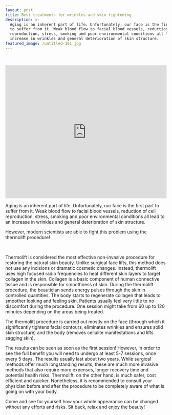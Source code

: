 ```yaml
---
layout: post
title: Best treatments for wrinkles and skin tightening
description: >-
  Aging is an inherent part of life. Unfortunately, our face is the first part
  to suffer from it. Weak blood flow to facial blood vessels, reduction of cell
  reproduction, stress, smoking and poor environmental conditions all lead to an
  increase in wrinkles and general deterioration of skin structure.
featured_image: /untitled-101.jpg
---
```


&nbsp;

<div class="cms-embed" data-cms-embed="PGlmcmFtZSB3aWR0aD0iMTAwJSIgaGVpZ2h0PSI0MTUiIHNyYz0iaHR0cHM6Ly93d3cueW91dHViZS5jb20vZW1iZWQvWTc0bXR0ZFhGMUkiIGZyYW1lYm9yZGVyPSIwIiBhbGxvdz0iYXV0b3BsYXk7IGVuY3J5cHRlZC1tZWRpYSIgYWxsb3dmdWxsc2NyZWVuPjwvaWZyYW1lPgo="><iframe width="100%" height="415" src="https://www.youtube.com/embed/Y74mttdXF1I" frameborder="0" allow="autoplay; encrypted-media" allowfullscreen=""></iframe></div>

Aging is an inherent part of life. Unfortunately, our face is the first part to suffer from it. Weak blood flow to facial blood vessels, reduction of cell reproduction, stress, smoking and poor environmental conditions all lead to an increase in wrinkles and general deterioration of skin structure.

However, modern scientists are able to fight this problem using the thermolift procedure!

&nbsp;&nbsp;

Thermolift is considered the most effective non-invasive procedure for restoring the natural skin beauty. Unlike surgical face lifts, this method does not use any incisions or dramatic cosmetic changes. Instead, thermolift uses high focused radio frequencies to heat different skin layers to target collagen in the skin. Collagen is a basic component of human connective tissue and is responsible for smoothness of skin. During the thermolift procedure, the beautician sends energy pulses through the skin in controlled quantities. The body starts to regenerate collagen that leads to smoother looking and feeling skin. Patients usually feel very little to no discomfort during the procedure. One session might take from 60 up to 120 minutes depending on the areas being treated.

The thermolift procedure is carried out mostly on the face (through which it significantly tightens facial contours, eliminates wrinkles and ensures solid skin structure) and the body (removes cellulite manifestations and lifts sagging skin). &nbsp; &nbsp; &nbsp;&nbsp;

The results can be seen as soon as the first session! However, in order to see the full benefit you will need to undergo at least 5-7 sessions, once every 5 days. The results usually last about two years. While surgical methods offer much longstanding results, these are much more invasive methods that also require more expenses, longer recovery time and potential health risks. Thermolift, on the other hand, is much safer, cost efficient and quicker. Nonetheless, it is recommended to consult your physician before and after the procedure to be completely aware of what is going on with your body.

Come and see for yourself how your whole appearance can be changed without any efforts and risks. Sit back, relax and enjoy the beauty! &nbsp; &nbsp; &nbsp;&nbsp;

## &nbsp;